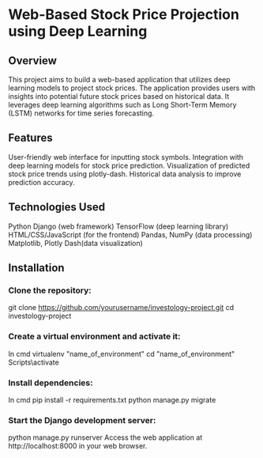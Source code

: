 # Web-Based Stock Price Projection using Deep Learning
## Overview
This project aims to build a web-based application that utilizes deep learning models to project stock prices. The application provides users with insights into potential future stock prices based on historical data. It leverages deep learning algorithms such as Long Short-Term Memory (LSTM) networks for time series forecasting.

## Features
User-friendly web interface for inputting stock symbols.
Integration with deep learning models for stock price prediction.
Visualization of predicted stock price trends using plotly-dash.
Historical data analysis to improve prediction accuracy.

## Technologies Used
Python
Django (web framework)
TensorFlow (deep learning library)
HTML/CSS/JavaScript (for the frontend)
Pandas, NumPy (data processing)
Matplotlib, Plotly Dash(data visualization)

## Installation
### Clone the repository:

git clone https://github.com/yourusername/investology-project.git
cd investology-project

### Create a virtual environment and activate it:

In cmd 
virtualenv "name_of_environment"
cd "name_of_environment"
Scripts\activate

### Install dependencies:

In cmd
pip install -r requirements.txt
python manage.py migrate

### Start the Django development server:

python manage.py runserver
Access the web application at http://localhost:8000 in your web browser.
